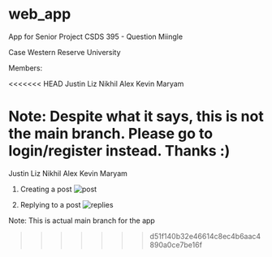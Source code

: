 # web_app

App for Senior Project CSDS 395 - Question Miingle

Case Western Reserve University

Members:

<<<<<<< HEAD
Justin
Liz
Nikhil
Alex
Kevin
Maryam

Note: Despite what it says, this is not the main branch. Please go to login/register instead. Thanks :)
=======
Justin Liz Nikhil Alex Kevin Maryam

1) Creating a post
![post](https://user-images.githubusercontent.com/63173552/164759813-0e455d24-7923-4c13-8e22-4137ef04dbae.gif)

2) Replying to a post
![replies](https://user-images.githubusercontent.com/63173552/164759833-9ea268d1-4f8a-45a9-ba55-4f6790395e9c.gif)


Note: This is actual main branch for the app
>>>>>>> d51f140b32e46614c8ec4b6aac4890a0ce7be16f
